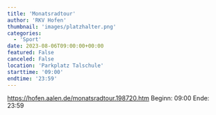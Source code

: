 ```yaml
---
title: 'Monatsradtour'
author: 'RKV Hofen'
thumbnail: 'images/platzhalter.png'
categories:
  - 'Sport'
date: 2023-08-06T09:00:00+00:00
featured: False
canceled: False
location: 'Parkplatz Talschule'
starttime: '09:00'
endtime: '23:59'
---
```

https://hofen.aalen.de/monatsradtour.198720.htm
Beginn: 09:00
 Ende: 23:59